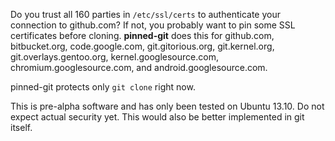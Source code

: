 Do you trust all 160 parties in `/etc/ssl/certs` to authenticate your connection to github.com?  If not, you probably want to pin some SSL certificates before cloning.  **pinned-git** does this for github.com, bitbucket.org, code.google.com, git.gitorious.org, git.kernel.org, git.overlays.gentoo.org, kernel.googlesource.com, chromium.googlesource.com, and android.googlesource.com.

pinned-git protects only `git clone` right now.

This is pre-alpha software and has only been tested on Ubuntu 13.10.  Do not expect actual security yet.  This would also be better implemented in git itself.
